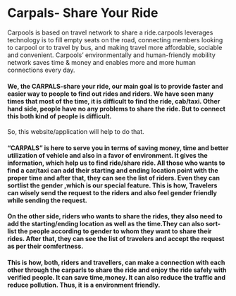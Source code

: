 # Carpals- Share Your Ride

 Carpools is based on travel network  to share a ride.carpools  leverages technology is to fill empty seats on the road, connecting members looking to carpool or to travel by bus, and making travel more affordable, sociable and convenient. Carpools’ environmentally and human-friendly mobility network saves time & money  and enables more and more human connections every day.
              
#### We, the  CARPALS-share your ride, our main goal is to provide faster and easier way to people to find out rides and riders. We have seen many times that most of the time, it is difficult to find the ride, cab/taxi. Other hand side, people have no any problems to share the ride. But to connect this both kind of people is difficult.
 So, this website/application will help to do that.
               
 #### “CARPALS” is here to serve you in terms of saving money, time and better utilization of vehicle and also in a favor of  environment. It gives the information, which help us to find ride/share ride. All those who wants to find a car/taxi  can add their  starting  and ending  location point  with the proper time  and after that, they can see the list of riders. Even they can sortlist the gender ,which is our special feature. This is how, Travelers can wisely send the request to the riders and also feel gender friendly while sending the request.
                
  #### On the other side, riders who wants to share the rides, they also need to add the starting/ending location as well as the time.They can also sort-list the people according to gender to whom they want to share their rides.  After that, they can see the list of travelers and accept the request as per their comfertness.
                
 #### This is how, both, riders and travellers, can make a connection with each other through the carparls to  share the ride and enjoy the ride safely with verified people. It can save time,money. It can also reduce the traffic and reduce pollution. Thus, it is a environment friendly.
                
